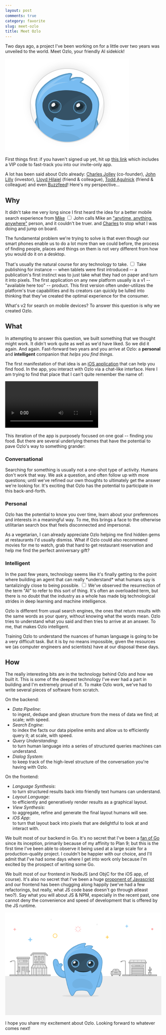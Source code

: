 ```yaml
---
layout: post
comments: true
category: favorite
slug: meet-ozlo
title: Meet Ozlo
---
```


Two days ago, a project I've been working on for a little over two years was unveiled to the world.
Meet Ozlo, your friendly AI sidekick!

[![Ozlo](/images/2016/ozlo.gif)](https://dribbble.com/shots/2704505-Meet-Ozlo)

First things first: if you haven't signed up yet, hit up [this link](https://www.ozlo.com/?vip=ANANT) which
includes a VIP code to fast-track you into our invite-only app.

A lot has been said about Ozlo already: [Charles Jolley](https://medium.com/teamozlo/introducing-ozlo-d5cce73d7ba5) (co-founder),
[John Lilly](https://news.greylock.com/our-investment-in-ozlo-a7f6eb9f61eb#.r1j0eeu8k) (investor), [Lloyd Hilaiel](lloyd.io/meet-ozlo) (friend & colleague),
[Todd Agulnick](http://todd.agulnick.com/2016/05/11/what-ive-been-up-to-ozlo/) (friend & colleague)
and even [Buzzfeed](https://www.buzzfeed.com/alexkantrowitz/ozlo-the-ai-chatbot-wants-to-help-you-find-coffee-and-food)!
Here's my perspective...

## Why

It didn't take me very long since I first heard the idea for a better mobile search experience from
<label for="sn-mike" class="margin-toggle sidenote-number">[Mike](https://twitter.com/michaelrhanson)</label>
<input type="checkbox" id="sn-mike" class="margin-toggle"/>
<span class="sidenote">
John calls Mike an
["anytime, anything, anywhere"](http://techcrunch.com/2012/08/09/mike-hanson-joins-greylock-as-eir/) person,
and it couldn't be truer.
</span>
and [Charles](https://twitter.com/okito)
to stop what I was doing and jump on board.

The fundamental problem we're trying to solve is that even though our smart phones enable us to do a lot more than we could before,
the process of finding people, places and things on them is not very different from how you would do it on a desktop.

<label for="sn-tech" class="margin-toggle sidenote-number">That's usually the natural course for any technology to take.</label>
<input type="checkbox" id="sn-tech" class="margin-toggle"/>
<span class="sidenote">
Take publishing for instance -- when tablets were first introduced -- a publication's first instinct was to just take what they
had on paper and turn it into pixels.
</span>
The first application on any new platform usually is a v1 -- "available here too" -- product. This first version often under-utilizes
the platform's true capabilities and its creators can quickly be lulled into thinking that they've created the optimal experience
for the consumer.

What's v2 for search on mobile devices? To answer this question is why we created Ozlo.

## What

In attempting to answer this question, we built something that we thought might work. It didn't work quite as well
as we'd have liked. So we did it again. And again. Fast-forward two years and you arrive at Ozlo: a **personal** and **intelligent**
companion that *helps you find things*.

The first manifestation of that idea is an [iOS application](http://ozlo.com/download) that can help you find food.
In the app, you interact with Ozlo via a chat-like interface. Here I am trying to find that place that I can't quite
remember the name of:

<video controls autoplay loop>
<source src="/images/2016/indian-pizza.mp4" type="video/mp4"/>
</video>

This iteration of the app is purposely focused on one goal -- finding you food. But there are several underlying themes
that have the potential to pave Ozlo's way to something grander:

### Conversational

Searching for something is usually not a one-shot type of activity. Humans don't work that way. We ask a question,
and often follow up with more questions; until we've refined our own thoughts to ultimately get the answer we're
looking for. It's exciting that Ozlo has the potential to participate in this back-and-forth.

### Personal

Ozlo has the potential to know you over time, learn about your preferences and interests in a meaningful way.
To me, this brings a face to the otherwise utilitarian search box that feels disconnected and impersonal.

As a vegetarian, I can already appreciate Ozlo helping me find hidden gems at restaurants I'd usually dismiss.
What if Ozlo could also recommend movies for me to watch, grab that hard to get restaurant reservation
and help me find the perfect anniversary gift?

### Intelligent

<label for="sn-intelli" class="margin-toggle sidenote-number">
In the past few years, technology seems like it's finally getting to the point where building an agent that can
really *understand* what humans say is tantalizingly close to being possible.
</label>
<input type="checkbox" id="sn-intelli" class="margin-toggle"/>
<span class="sidenote">
We've observed the resurrection of the term "AI" to refer to this sort of thing. It's often an overloaded term,
but there is no doubt that the industry as a whole has made big technological strides in deep learning and machine intelligence.
</span>

Ozlo is different from usual search engines, the ones that return results with the same words as your query,
without knowing what the words mean. Ozlo tries to understand what you said and then tries to arrive at an answer.
To me, that makes Ozlo intelligent.

Training Ozlo to understand the nuances of human language is going to be a very difficult task. But it is by no
means impossible, given the resources we (as computer engineers and scientists) have at our disposal these days.

## How

The really interesting bits are in the technology behind Ozlo and how we built it. This is some of the deepest
technology I've ever had a part in building and I'm extremely proud of it. To make Ozlo work, we've had to write
several pieces of software from scratch.

On the backend:

* *Data Pipeline*:<br>to ingest, dedupe and glean structure from the mess of data we find; at scale; with speed.
* *Search Engine*:<br>to index the facts our data pipeline emits and allow us to efficiently query it; at scale, with speed.
* *Query Understanding*:<br>to turn human language into a series of structured queries machines can understand.
* *Dialog System*:<br>to keep track of the high-level structure of the conversation you're having with Ozlo.

On the frontend:

* *Language Synthesis*:<br>to turn structured results back into friendly text humans can understand.
* *Layout Language*:<br>to efficiently and generatively render results as a graphical layout.
* *View Synthesis*:<br>to aggregate, refine and generate the final layout humans will see.
* *iOS App*:<br>to turn that layout back into pixels that are delightful to look at and interact with.

We built most of our backend in Go. It's no secret that I've been a [fan of Go](https://www.kix.in/2009/11/11/go-why-i-e29da4-google/)
since its inception, primarily because of my affinity to Plan 9; but this is the first time I've been able to observe it being used at a
large scale for a production-quality project. I couldn't be happier with our choice, and I'll admit that I've had some days where I
get into work only because I'm excited by the prospect of writing some Go.

We built most of our frontend in NodeJS (and ObjC for the iOS app, of course). It's also no secret that I've been a huge
[proponent of Javascript](https://www.google.com/#safe=off&q=site:kix.in+javascript) and our frontend has been chugging along
happily (we've had a few refactorings, but really, what JS code base doesn't go through atleast two?). Say what you will
about JS & NPM, especially in the recent past, one cannot deny the convenience and speed of development that is offered by the
JS runtime.

![Ozlo Cityscape](/images/2016/ozlo-cityscape.png)

I hope you share my excitement about Ozlo. Looking forward to whatever comes next!
